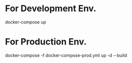 # For Development Env.

  docker-compose up

# For Production Env.

  docker-compose -f docker-compose-prod.yml up -d --build
